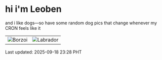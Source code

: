 # hi i'm Leoben

and i like dogs—so have some random dog pics that change whenever my CRON feels like it

|  |  |
|--------|----------|
| ![Borzoi](https://random-dog-vercel.vercel.app/api/random-borzoi?v=1758209291) | ![Labrador](https://random-dog-vercel.vercel.app/api/random-labrador?v=1758209291) |

Last updated: 2025-09-18 23:28 PHT
